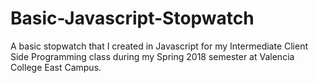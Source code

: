 # Basic-Javascript-Stopwatch
A basic stopwatch that I created in Javascript for my Intermediate Client Side Programming class during my Spring 2018 semester at Valencia College East Campus.
